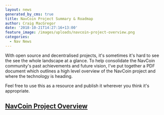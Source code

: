 ```yaml
---
layout: news
generated_by_cms: true
title: NavCoin Project Summary & Roadmap
author: Craig MacGregor
date: '2018-10-21T14:27:16+13:00'
feature_image: /images/uploads/navcoin-project-overview.png
categories:
  - Nav News
---
```

With open source and decentralised projects, it's sometimes it's hard to see the see the whole landscape at a glance. To help consolidate the NavCoin community's past achievements and future vision, I've put together a PDF document which outlines a high level overview of the NavCoin project and where the technology is heading.

Feel free to use this as a resource and publish it wherever you think it's appropriate.

## [NavCoin Project Overview](https://navhub.org/assets/NavCoinOverview_October2018.pdf)
